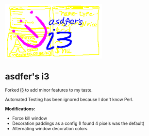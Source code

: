 ![splash](splash.png "neofetch 4 ever 4 no reason")

# asdfer's i3
Forked [i3](https://github.com/i3/i3) to add minor features to my taste.

Automated Testing has been ignored because I don't know Perl.

**Modifications:**
- Force kill window
- Decoration paddings as a config (I found 4 pixels was the default)
- Alternating window decoration colors

